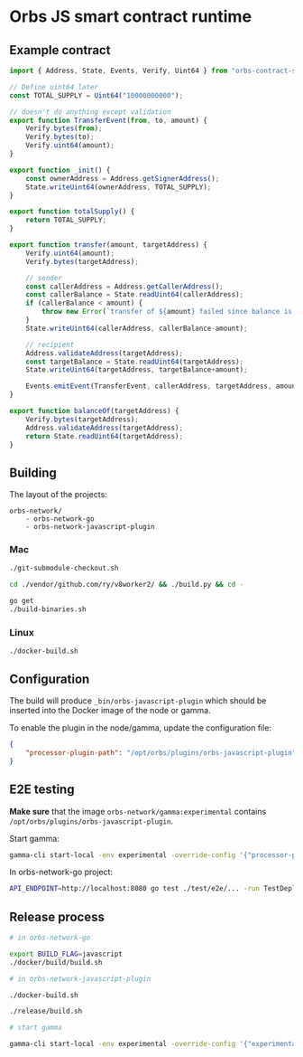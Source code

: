 # Orbs JS smart contract runtime

## Example contract

```javascript
import { Address, State, Events, Verify, Uint64 } from "orbs-contract-sdk/v1";

// Define uint64 later
const TOTAL_SUPPLY = Uint64("10000000000");

// doesn't do anything except validation
export function TransferEvent(from, to, amount) {
    Verify.bytes(from);
    Verify.bytes(to);
    Verify.uint64(amount);
}

export function _init() {
    const ownerAddress = Address.getSignerAddress();
    State.writeUint64(ownerAddress, TOTAL_SUPPLY);
}

export function totalSupply() {
    return TOTAL_SUPPLY;
}

export function transfer(amount, targetAddress) {
    Verify.uint64(amount);
    Verify.bytes(targetAddress);

    // sender
    const callerAddress = Address.getCallerAddress();
    const callerBalance = State.readUint64(callerAddress);
    if (callerBalance < amount) {
        throw new Error(`transfer of ${amount} failed since balance is only ${callerBalance}`);
    }
    State.writeUint64(callerAddress, callerBalance-amount);

    // recipient
    Address.validateAddress(targetAddress);
    const targetBalance = State.readUint64(targetAddress);
    State.writeUint64(targetAddress, targetBalance+amount);

    Events.emitEvent(TransferEvent, callerAddress, targetAddress, amount);
}

export function balanceOf(targetAddress) {
    Verify.bytes(targetAddress);
    Address.validateAddress(targetAddress);
    return State.readUint64(targetAddress);
}
```

## Building

The layout of the projects:
```
orbs-network/
    - orbs-network-go
    - orbs-network-javascript-plugin
```

### Mac
```bash
./git-submodule-checkout.sh

cd ./vendor/github.com/ry/v8worker2/ && ./build.py && cd -

go get
./build-binaries.sh
```

### Linux

`./docker-build.sh`

## Configuration

The build will produce `_bin/orbs-javascript-plugin` which should be inserted into the Docker image of the node or gamma.

To enable the plugin in the node/gamma, update the configuration file:

```json
{
    "processor-plugin-path": "/opt/orbs/plugins/orbs-javascript-plugin"
}
```

## E2E testing

**Make sure** that the image `orbs-network/gamma:experimental` contains `/opt/orbs/plugins/orbs-javascript-plugin`.

Start gamma:

```bash
gamma-cli start-local -env experimental -override-config '{"processor-plugin-path": "/opt/orbs/plugins/orbs-javascript-plugin"}'
```

In orbs-network-go project:

```bash
API_ENDPOINT=http://localhost:8080 go test ./test/e2e/... -run TestDeploymentOfJavascriptContract -v -count 1
```

## Release process

```bash
# in orbs-network-go

export BUILD_FLAG=javascript
./docker/build/build.sh

# in orbs-network-javascript-plugin

./docker-build.sh

./release/build.sh

# start gamma

gamma-cli start-local -env experimental -override-config '{"experimental-external-processor-plugin-path": "/opt/orbs/plugins/orbs-javascript-plugin"}'
```
